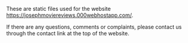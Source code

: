 These are static files used for the website https://josephmoviereviews.000webhostapp.com/.

If there are any questions, comments or complaints, please contact us through the contact link at the top of the website.